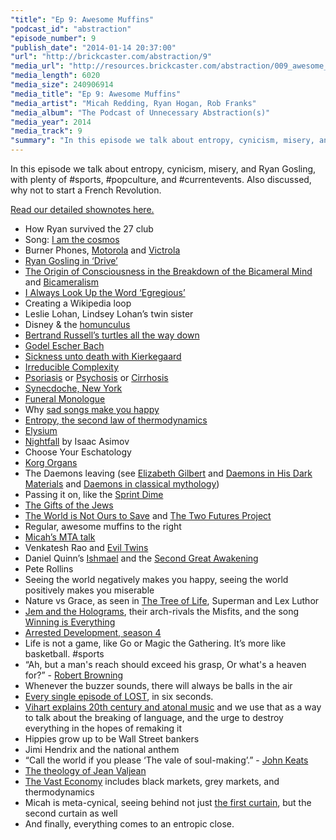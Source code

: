 ```yaml
---
"title": "Ep 9: Awesome Muffins"
"podcast_id": "abstraction"
"episode_number": 9
"publish_date": "2014-01-14 20:37:00"
"url": "http://brickcaster.com/abstraction/9"
"media_url": "http://resources.brickcaster.com/abstraction/009_awesome_muffins.mp3"
"media_length": 6020
"media_size": 240906914
"media_title": "Ep 9: Awesome Muffins"
"media_artist": "Micah Redding, Ryan Hogan, Rob Franks"
"media_album": "The Podcast of Unnecessary Abstraction(s)"
"media_year": 2014
"media_track": 9
"summary": "In this episode we talk about entropy, cynicism, misery, and Ryan Gosling, with plenty of #sports, #popculture, and #currentevents. Also discussed, why not to start a French Revolution."
---
```

In this episode we talk about entropy, cynicism, misery, and Ryan Gosling, with plenty of #sports, #popculture, and #currentevents. Also discussed, why not to start a French Revolution.

[Read our detailed shownotes here.](http://brickcaster.com/abstraction/9)

- How Ryan survived the 27 club
- Song: [I am the cosmos](http://www.youtube.com/watch?v=kR594Kkxmzg)
- Burner Phones, [Motorola](http://en.wikipedia.org/wiki/Motorola#History) and [Victrola](http://en.wikipedia.org/wiki/Victrola)
- [Ryan Gosling in ‘Drive’](http://www.imdb.com/title/tt0780504/)
- [The Origin of Consciousness in the Breakdown of the Bicameral Mind](http://www.amazon.com/Origin-Consciousness-Breakdown-Bicameral-Mind/dp/0618057072) and [Bicameralism](http://en.wikipedia.org/wiki/Julian_Jaynes)
- [I Always Look Up the Word ‘Egregious’](http://www.amazon.com/Always-Look-Up-Word-Egregious/dp/0134487125)
- Creating a Wikipedia loop
- Leslie Lohan, Lindsey Lohan’s twin sister
- Disney & the [homunculus](http://en.wikipedia.org/wiki/Homunculus)
- [Bertrand Russell’s turtles all the way down](http://en.wikipedia.org/wiki/Turtles_all_the_way_down)
- [Godel Escher Bach](http://www.amazon.com/G%C3%B6del-Escher-Bach-Eternal-Golden/dp/0465026567)
- [Sickness unto death with Kierkegaard](http://www.amazon.com/The-Sickness-Unto-Death-Psychological/dp/0691020280)
- [Irreducible Complexity](http://en.wikipedia.org/wiki/Irreducible_complexity)
- [Psoriasis](http://en.wikipedia.org/wiki/Psoriasis) or [Psychosis](http://en.wikipedia.org/wiki/Psychosis) or [Cirrhosis](http://en.wikipedia.org/wiki/Cirrhosis)
- [Synecdoche, New York](http://en.wikipedia.org/wiki/Synecdoche,_New_York)
- [Funeral Monologue](http://www.youtube.com/watch?v=Z9PzSNy3xj0)
- Why [sad songs make you happy](http://www.popsci.com/science/article/2013-07/why-we-cant-help-love-sad-songs)
- [Entropy, the second law of thermodynamics](http://en.wikipedia.org/wiki/Second_law_of_thermodynamics)
- [Elysium](http://www.imdb.com/title/tt1535108/)
- [Nightfall](http://www.amazon.com/Nightfall-Isaac-Asimov/dp/0553290991) by Isaac Asimov
- Choose Your Eschatology
- [Korg Organs](http://upload.wikimedia.org/wikipedia/commons/6/6f/KORG_CX-3_(1980,_front).jpg)
- The Daemons leaving (see [Elizabeth Gilbert](http://www.ted.com/talks/elizabeth_gilbert_on_genius.html) and [Daemons in His Dark Materials](http://en.wikipedia.org/wiki/D%C3%A6mon_(His_Dark_Materials)) and [Daemons in classical mythology](http://en.wikipedia.org/wiki/Daemon_(classical_mythology)))
- Passing it on, like the [Sprint Dime](http://www.youtube.com/watch?v=tT-rn9hVfNg)
- [The Gifts of the Jews](http://www.amazon.com/The-Gifts-Jews-Changed-Everyone/dp/0385482493)
- [The World is Not Ours to Save](http://www.amazon.com/The-World-Not-Ours-Save/dp/0830836578) and [The Two Futures Project](http://en.wikipedia.org/wiki/Two_Futures_Project)
- Regular, awesome muffins to the right
- [Micah’s MTA talk](http://www.youtube.com/watch?v=2hZSn0ojtlM)
- Venkatesh Rao and [Evil Twins](http://www.ribbonfarm.com/2009/09/17/your-evil-twins-and-how-to-find-them/)
- Daniel Quinn’s [Ishmael](http://www.amazon.com/Ishmael-Adventure-Spirit-Daniel-Quinn-ebook/dp/B000SEFH6A/ref=sr_1_1?ie=UTF8&qid=1389597620&sr=8-1&keywords=ishmael) and the [Second Great Awakening](http://en.wikipedia.org/wiki/Second_Great_Awakening)
- Pete Rollins
- Seeing the world negatively makes you happy, seeing the world positively makes you miserable
- Nature vs Grace, as seen in [The Tree of Life](http://www.imdb.com/title/tt0478304/), Superman and Lex Luthor
- [Jem and the Holograms](http://www.buzzfeed.com/leonoraepstein/the-backwards-logic-of-jem-and-the-holograms), their arch-rivals the Misfits, and the song [Winning is Everything](http://www.youtube.com/watch?v=iHkhRpxNYNk)
- [Arrested Development, season 4](http://www.imdb.com/title/tt0367279/)
- Life is not a game, like Go or Magic the Gathering. It’s more like basketball. #sports
- “Ah, but a man's reach should exceed his grasp, Or what's a heaven for?” - [Robert Browning](http://en.wikiquote.org/wiki/Robert_Browning)
- Whenever the buzzer sounds, there will always be balls in the air
- [Every single episode of LOST](https://vine.co/v/hmKTwzDe2zI), in six seconds.
- [Vihart explains 20th century and atonal music](http://www.youtube.com/watch?v=4niz8TfY794#t=0) and we use that as a way to talk about the breaking of language, and the urge to destroy everything in the hopes of remaking it
- Hippies grow up to be Wall Street bankers
- Jimi Hendrix and the national anthem
- “Call the world if you please ‘The vale of soul-making’.” - [John Keats](http://en.wikiquote.org/wiki/John_Keats)
- [The theology of Jean Valjean](http://en.wikipedia.org/wiki/Les_Mis%C3%A9rables)
- [The Vast Economy](http://micahredding.com/blog/2012/01/31/vast-economy) includes black markets, grey markets, and thermodynamics
- Micah is meta-cynical, seeing behind not just [the first curtain](http://brickcaster.com/abstraction/7), but the second curtain as well
- And finally, everything comes to an entropic close.
